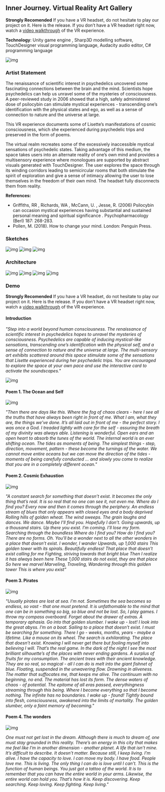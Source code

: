 ## Inner Journey. Virtual Reality Art Gallery

**Strongly Recomended** If you have a VR headset, do not hesitate to play our project on it. Here is the release. If you don’t have a VR headset right now, watch a [video walkthrough]((https://drive.google.com/file/d/1ZIIJMNe-zOzGVMTNShJ06H054frvUH9d/view?usp=share_link)) of the VR experience.

**Technology**: Unity game engine , Sharp3D modelling software, TouchDesigner visual programming language, Audacity audio editor, C# programming language

![img](https://github.com/martapienkosz/InnerJourney/blob/main/documentation/background.png)

### Artist Statement

The renaissance of scientific interest in psychedelics uncovered some fascinating connections between the brain and the mind. Scientists hope psychedelics can help us unravel some of the mysteries of consciousness. A peer-reviewed study in 2006 showed that a high, safely administered dose of psilocybin can stimulate mystical experiences - transcending one’s identification with the physical states and ego, as well as a sense of connection to nature and the universe at large.

This VR experience documents some of Lisette’s manifestations of cosmic consciousness, which she experienced during psychedelic trips and preserved in the form of poems.

The virtual realm recreates some of the excessively inaccessible mystical sensations of psychedelic states. Taking advantage of this medium, the space takes users into an alternate reality of one’s own mind and provides a multisensory experience where monologues are supported by abstract visuals generated with TouchDesigner. The user explores the space through its winding corridors leading to semicircular rooms that both stimulate the spirit of exploration and give a sense of intimacy allowing the user to lose themselves in the freedom of their own mind. The headset fully disconnects them from reality.

**References:**
- Griffiths, RR , Richards, WA , McCann, U. , Jesse, R. (2006) Psilocybin can occasion mystical experiences having substantial and sustained personal meaning and spiritual significance . Psychopharmacology (Berl) 187: 268-283.
- Pollen, M. (2018). How to change your mind. London: Penguin Press.



### Sketches

![img](https://github.com/martapienkosz/InnerJourney/blob/main/documentation/sketch1.png)
![img](https://github.com/martapienkosz/InnerJourney/blob/main/documentation/sketch2.png)
![img](https://github.com/martapienkosz/InnerJourney/blob/main/documentation/sketch3.png)



### Architecture

![img](https://github.com/martapienkosz/InnerJourney/blob/main/documentation/galleryspace.png)
![img](https://github.com/martapienkosz/InnerJourney/blob/main/documentation/gallerySpace1.png)
![img](https://github.com/martapienkosz/InnerJourney/blob/main/documentation/gallerySpace2.png)
![img](https://github.com/martapienkosz/InnerJourney/blob/main/documentation/gallerySpace3.png)



### Demo
**Strongly Recomended** If you have a VR headset, do not hesitate to play our project on it. Here is the release. If you don’t have a VR headset right now, watch a [video walkthrough]((https://drive.google.com/file/d/1ZIIJMNe-zOzGVMTNShJ06H054frvUH9d/view?usp=share_link)) of the VR experience.

#### Introduction

*"Step into a world beyond human consciousness. The renaissance of scientific interest in psychedelics hopes to unravel the mysteries of consciousness. Psychedelics are capable of inducing mystical-like sensations, transcending one’s identification with the physical self, and a sense of connection to nature and the universe at large.
The multi-sensory art exhibits scattered around this space stimulate some of the sensations that Lisette experienced during her psychedelic trips. You are encouraged to explore the space at your own pace and use the interactive card to activate the soundscapes."*

![img](https://github.com/martapienkosz/InnerJourney/blob/main/documentation/ui.png)


#### Poem 1. The Ocean and Self

![img](https://github.com/martapienkosz/InnerJourney/blob/main/documentation/ocean.3.png)

*"Then there are days like this. Where the fog of chaos clears - here I see all the truths that have always been right in front of me. What I am, what they are, the things we’ve done. It’s all laid out in front of me - the perfect story. I was once a God. I treaded lightly with care for the self - assuring the breath of my divinity was always able.
Listening is wonderful. Open ears and an open heart to absorb the tunes of the world.
The internal world is an ever shifting ocean. The tides as moments of being. The simplest things - step, direction, movement, pattern - these become the turnings of the water. We cannot move entire oceans but we can move the direction of the tides - moments of being carefully conducted … and slowly you come to realize that you are in a completely different ocean."*


#### Poem 2. Cosmic Exhaustion

![img](https://github.com/martapienkosz/InnerJourney/blob/main/documentation/spiral.3.png)

*"A constant search for something that doesn’t exist. It becomes the only thing that’s real. It is so real that no one can see it, not even me.
Where do I find you?
Every now and then it comes through the periphery.
An endless stream of blues that only appears with closed eyes and a body deprived
Rolling hills of golden wheat. The wind sweeps. The grain laughs and dances. We dance.
Maybe I'll find you. Hopefully I don’t.
Going upwards, up a thousand stairs. Up there you exist. I’m coming. I’ll lose my form.
Searching through the boundless
Where do I find you?
How do I find you? There are no forms.
Oh.
You'll be a wonder next to all the other wonders in a place that doesn’t exist.
I wonder, I wander
Upwards, up 1,000 stairs
This golden tower with its spirals.
Beautifully endless!
That place that doesn’t exist calling for me
Fighting, striving towards that bright blue
Then I realize it has always been here
These 1,000 stairs do not exist, they are that place
So here we marvel
Marveling, Traveling, Wandering through this golden tower
This is where you exist"*


#### Poem 3. Pirates

![img](https://github.com/martapienkosz/InnerJourney/blob/main/documentation/pirates.3.png)

*"Usually pirates are lost at sea. I’m not.
Sometimes the sea becomes so endless, so vast - that one must pretend. It is unfathomable to the mind that one can be in something so big, so blue and not be lost.
So, I play games. I throw my compass overboard. Forget about the drawer of extras. A temporary aphasia. Go into that golden slumber.
I wake up - lost! I look into the great abyss. I’m on a boat. Sailing to a place that doesn’t exist. I must be searching for something. There I go - weeks, months, years - maybe a lifetime. Like a mouse on its wheel. The search is exhilarating. The place that doesn’t exist. Knowing I will never get there but fooling myself into believing I will. That’s the real game.
In the dark of the night I see the most brilliant silhouette’s of the places with never ending gardens. A surplus of fruits for my consumption. The ancient trees with their ancient knowledge.
They are so real, so magical - all I can do is melt into the giant fishnet of blue. Floating, suspended in the unwavering flow. Drowning in aliveness. The matter that suffocates me, that keeps me alive. The continuum with no beginning, no end.
The material has lost its form. The dense waters of chaos - of potential. The epitome of all eras passed, everythingness streaming through this being. Where I become everything so that I become nothing. The infinite has no boundaries.
I wake up - found!
Tightly bound into flesh, consciousness, awakened into the limits of mortality.
The golden slumber, only a faint memory of becoming."*


#### Poem 4. The wonders

![img](https://github.com/martapienkosz/InnerJourney/blob/main/documentation/newyork.3.png)

*One must not get lost in the dream. Although there is much to dream of, one must stay grounded in this reality. There’s an energy in this city that makes me feel like I’m in another dimension - another planet. A life that isn’t mine. It’s difficult to describe. It doesn’t matter. Because still, I keep living. I’m alive. I have the capacity to love. I can move my body. I have food. People love me. This is living. The only thing I can do is love until I can’t. This is the function of human beings. You just got a tattoo of the world. It is to remember that you can have the entire world in your arms. Likewise, the entire world can hold you. That’s how it is. Keep discovering. Keep searching. Keep loving. Keep fighting. Keep living."*
